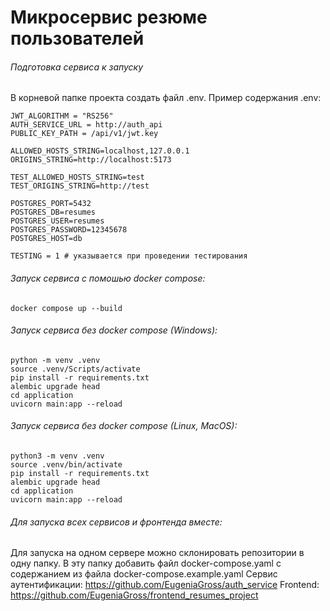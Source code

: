# Микросервис резюме пользователей
###### Подготовка сервиса к запуску
В корневой папке проекта создать файл .env. Пример содержания .env:</br>
```
JWT_ALGORITHM = "RS256"
AUTH_SERVICE_URL = http://auth_api
PUBLIC_KEY_PATH = /api/v1/jwt.key

ALLOWED_HOSTS_STRING=localhost,127.0.0.1
ORIGINS_STRING=http://localhost:5173

TEST_ALLOWED_HOSTS_STRING=test
TEST_ORIGINS_STRING=http://test

POSTGRES_PORT=5432
POSTGRES_DB=resumes
POSTGRES_USER=resumes
POSTGRES_PASSWORD=12345678
POSTGRES_HOST=db

TESTING = 1 # указывается при проведении тестирования
```

###### Запуск сервиса c помошью docker compose: </br>
```
docker compose up --build
```
###### Запуск сервиса без docker compose (Windows): </br>
```
python -m venv .venv
source .venv/Scripts/activate
pip install -r requirements.txt
alembic upgrade head
cd application
uvicorn main:app --reload
```
###### Запуск сервиса без docker compose (Linux, MacOS): </br>
```
python3 -m venv .venv
source .venv/bin/activate
pip install -r requirements.txt
alembic upgrade head
cd application
uvicorn main:app --reload
```
###### Для запуска всех сервисов и фронтенда вместе: </br>
Для запуска на одном сервере можно склонировать репозитории в одну папку.
В эту папку добавить файл docker-compose.yaml c содержанием из файла docker-compose.example.yaml
Сервис аутентификации: https://github.com/EugeniaGross/auth_service
Frontend: https://github.com/EugeniaGross/frontend_resumes_project
